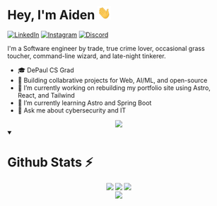 # Hey, I'm Aiden <img src="https://github.com/Navnedia/Navnedia/blob/main/Assets/wave.gif" width="30px" height="30px"></h1>

<!-- ![Name Banner](https://github.com/Navnedia/Navnedia/blob/main/Assets/Navnedia_Banner.png) -->
<!-- ![Profile Views](https://komarev.com/ghpvc/?username=Navnedia&style=flat&color=red)  -->

[![LinkedIn](https://skillicons.dev/icons?i=linkedin)](https://www.linkedin.com/in/aidenv/)
[![Instagram](https://skillicons.dev/icons?i=instagram)](https://instagram.com/aiden.vand)
[![Discord](https://skillicons.dev/icons?i=discord)](https://discord.com/users/579480650470522910)

I'm a Software engineer by trade, true crime lover, occasional grass toucher, command-line wizard, and late-night tinkerer.

<!--
CS Grad DePaul
Full-stack, backend feel most at home. I love building... Web, AI/ML
Collaboration...
passionate about cybersecurity, and the power of open-source software.
I'm also passionate about tinkering with tech, and like cats.
-->

- 🎓 DePaul CS Grad
- 🔧 Building collabrative projects for Web, AI/ML, and open-source
- 🔭 I’m currently working on rebuilding my portfolio site using Astro, React, and Tailwind 
- 🌱 I’m currently learning Astro and Spring Boot
- 💬 Ask me about cybersecurity and IT

<div align="center">
  <a href="#">
    <img src="https://skillicons.dev/icons?i=java,python,js,ts,cs,swift,bash,md,nodejs,react,dotnet,express,django,html,css,bootstrap,sklearn,mongodb,postgres,git,github,githubactions,docker,postman,vscode,idea,pycharm,linux,windows,apple,aws,azure,cloudflare&perline=11" />
  </a>
</div>

<details open>
  <summary><h1>Github Stats ⚡</h1></summary>
  <div align="center">
	<img src="https://github-readme-stats.vercel.app/api?username=Navnedia&bg_color=292a36&title_color=913937&text_color=f2e8e7&icon_color=77b0ca&show_icons=true&count_private=true&hide_border=true&include_all_commits=true&count_private=true&custom_title=%20GitHub%20Stats" width="45%"> <!-- End GitHub Stats -->
	<img src="https://github-readme-streak-stats.herokuapp.com/?user=Navnedia&theme=dark&hide_border=true&date_format=M%20j%5B%2C%20Y%5D&background=292A36&ring=913937&currStreakLabel=77B0CA&sideLabels=F2E8E7&sideNums=F2E8E7&currStreakNum=F2E8E7&stroke=F2E8E7" width="47.5%"> <!-- End Streak Stats -->
	  <img src="https://github-readme-stats.vercel.app/api/top-langs/?username=Navnedia&bg_color=292a36&title_color=913937&text_color=f2e8e7&hide_border=true&include_all_commits=true&count_private=true&layout=compact">
	</div>
	<div align="center">
		<img src="https://komarev.com/ghpvc/?username=Navnedia&style=flat&color=red">
	</div> <!-- End Profile Views -->
</details>



<!-- <div align="center">
	<h2>Language Stats</h2>
	<img src="https://github-readme-stats.vercel.app/api/wakatime?username=navnedia\&bg_color=292a36&title_color=913937&text_color=f2e8e7&hide_border=true&include_all_commits=true&count_private=true&layout=compact&langs_count=12">
</div> -->
<!-- End Language Stats WakaTime (All Time) -->

<!--<h2 align="center">WakaTime - Past Week Language Stats</h2>-->
<!-- To re-activate this section, just remove the !!! at the start of the comment body tags below: -->
<!--!!!START_SECTION:waka-->
<!--!!!END_SECTION:waka-->
<!-- End WakaTime Past Week Language Stats -->

<!--<h1 align="center">About Me (Coming Soon...)</h1>

- 🔭 I’m currently working on ...
- 🌱 I’m currently learning ...
- 👯 I’m looking to collaborate on ...
- 🤔 I’m looking for help with ...
- 💬 Ask me about ...
- 📫 How to reach me: ...
- 😄 Pronouns: ...
- ⚡ Fun fact: ...
-->
<!-- End About Me Section -->

